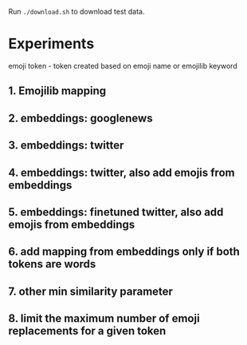 Run `./download.sh` to download test data.

# Experiments

emoji token - token created based on emoji name or emojilib keyword

## 1. Emojilib mapping
## 2. embeddings: googlenews
## 3. embeddings: twitter
## 4. embeddings: twitter, also add emojis from embeddings
## 5. embeddings: finetuned twitter, also add emojis from embeddings
## 6. add mapping from embeddings only if both tokens are words
## 7. other min similarity parameter
## 8. limit the maximum number of emoji replacements for a given token